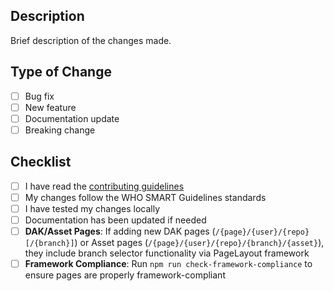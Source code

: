 ## Description
Brief description of the changes made.

## Type of Change
- [ ] Bug fix
- [ ] New feature
- [ ] Documentation update
- [ ] Breaking change

## Checklist
- [ ] I have read the [contributing guidelines](CONTRIBUTING.md)
- [ ] My changes follow the WHO SMART Guidelines standards
- [ ] I have tested my changes locally
- [ ] Documentation has been updated if needed
- [ ] **DAK/Asset Pages**: If adding new DAK pages (`/{page}/{user}/{repo}[/{branch}]`) or Asset pages (`/{page}/{user}/{repo}/{branch}/{asset}`), they include branch selector functionality via PageLayout framework
- [ ] **Framework Compliance**: Run `npm run check-framework-compliance` to ensure pages are properly framework-compliant
